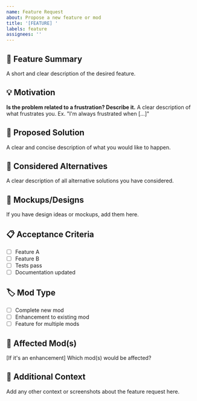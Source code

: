 ```yaml
---
name: Feature Request
about: Propose a new feature or mod
title: '[FEATURE] '
labels: feature
assignees: ''
---
```


## 🎯 Feature Summary

A short and clear description of the desired feature.

## 💡 Motivation

**Is the problem related to a frustration? Describe it.**
A clear description of what frustrates you. Ex. "I'm always frustrated when [...]"

## 💭 Proposed Solution

A clear and concise description of what you would like to happen.

## 🔄 Considered Alternatives

A clear description of all alternative solutions you have considered.

## 🎨 Mockups/Designs

If you have design ideas or mockups, add them here.

## 📋 Acceptance Criteria

- [ ] Feature A
- [ ] Feature B
- [ ] Tests pass
- [ ] Documentation updated

## 🏷️ Mod Type

- [ ] Complete new mod
- [ ] Enhancement to existing mod
- [ ] Feature for multiple mods

## 🎯 Affected Mod(s)

[If it's an enhancement] Which mod(s) would be affected?

## 📝 Additional Context

Add any other context or screenshots about the feature request here.
